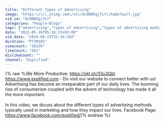 ```yaml
---
title: "Different Types of Advertising"
image: "https:\/\/i.ytimg.com\/vi\/Qc0DW5gj7LY\/hqdefault.jpg"
vid_id: "Qc0DW5gj7LY"
categories: "People-Blogs"
tags: ["advertising","types of advertising","types of advertising media"]
date: "2022-05-16T05:16:23+03:00"
vid_date: "2019-08-23T21:34:20Z"
duration: "PT3M16S"
viewcount: "50259"
likeCount: "661"
dislikeCount: ""
channel: "Explified"
---
```

{% raw %}Be More Productive: <a rel="nofollow" target="blank" href="https://skl.sh/33u3Qbl">https://skl.sh/33u3Qbl</a>  <a rel="nofollow" target="blank" href="https://www.explified.com">https://www.explified.com</a> - Do visit our website to connect better with us! Advertising has become an inseparable part of our daily lives. The booming rise of consumerism coupled with the advent of technology has made it all the more important. <br /><br />In this video, we dicuss about the different types of advertising methods typically used in marketing and how they impact our lives. Facebook Page: <a rel="nofollow" target="blank" href="https://www.facebook.com/explified/">https://www.facebook.com/explified/</a>{% endraw %}

